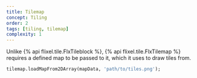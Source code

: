 ```yaml
---
title: Tilemap
concept: Tiling
order: 2
tags: [tiling, tilemap]
complexity: 1
---
```

Unlike {% api flixel.tile.FlxTileblock %}, {% api flixel.tile.FlxTilemap %} requires a defined map to be passed to it, which it uses to draw tiles from.

```haxe
tilemap.loadMapFrom2DArray(mapData, 'path/to/tiles.png');
```
